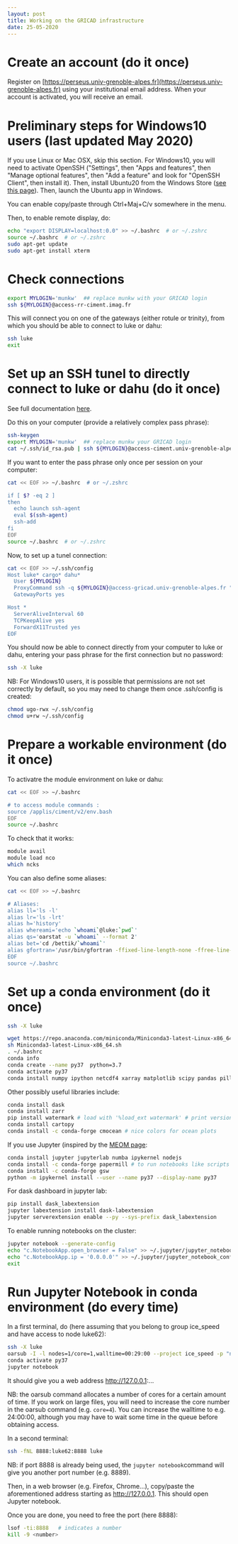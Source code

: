 ```yaml
---
layout: post
title: Working on the GRICAD infrastructure
date: 25-05-2020
---
```


# Create an account (do it once)

Register on [https://perseus.univ-grenoble-alpes.fr](https://perseus.univ-grenoble-alpes.fr) using your institutional email address. When your account is activated, you will receive an email.

# Preliminary steps for Windows10 users (last updated May 2020)

If you use Linux or Mac OSX, skip this section. For Windows10, you will need to activate OpenSSH ("Settings", then "Apps and features", then "Manage optional features", then "Add a feature" and look for "OpenSSH Client", then install it). Then, install Ubuntu20 from the Windows Store ([see this page](https://www.zebulon.fr/astuces/divers/executer-linux-sous-windows-10.html)). Then, launch the Ubuntu app in Windows. 

You can enable copy/paste through Ctrl+Maj+C/v somewhere in the menu.

Then, to enable remote display, do:
```bash
echo "export DISPLAY=localhost:0.0" >> ~/.bashrc  # or ~/.zshrc
source ~/.bashrc  # or ~/.zshrc 
sudo apt-get update
sudo apt-get install xterm
```

# Check connections

```bash
export MYLOGIN='munkw'  ## replace munkw with your GRICAD login
ssh ${MYLOGIN}@access-rr-ciment.imag.fr
```

This will connect you on one of the gateways (either rotule or trinity), from which you should be able to connect to luke or dahu:
```bash
ssh luke
exit
```

# Set up an SSH tunel to directly connect to luke or dahu (do it once)

See full documentation [here](https://gricad-doc.univ-grenoble-alpes.fr/hpc/connexion/).

Do this on your computer (provide a relatively complex pass phrase):
```bash
ssh-keygen
export MYLOGIN='munkw'  ## replace munkw your GRICAD login
cat ~/.ssh/id_rsa.pub | ssh ${MYLOGIN}@access-ciment.univ-grenoble-alpes.fr 'cat >> .ssh/authorized_keys'
```

If you want to enter the pass phrase only once per session on your computer:
```bash
cat << EOF >> ~/.bashrc  # or ~/.zshrc

if [ $? -eq 2 ]
then
  echo launch ssh-agent
  eval $(ssh-agent)
  ssh-add
fi
EOF
source ~/.bashrc  # or ~/.zshrc 
```

Now, to set up a tunel connection:
```bash
cat << EOF >> ~/.ssh/config
Host luke* cargo* dahu*
  User ${MYLOGIN}
  ProxyCommand ssh -q ${MYLOGIN}@access-gricad.univ-grenoble-alpes.fr "nc -w 60 `basename %h .ciment` %p"
  GatewayPorts yes

Host *
  ServerAliveInterval 60
  TCPKeepAlive yes
  ForwardX11Trusted yes
EOF
```

You should now be able to connect directly from your computer to luke or dahu, entering your pass phrase for the first connection but no password:
```bash
ssh -X luke
```

NB: For Windows10 users, it is possible that permissions are not set correctly by default, so you may need to change them once .ssh/config is created:
```bash
chmod ugo-rwx ~/.ssh/config
chmod u+rw ~/.ssh/config
```

# Prepare a workable environment (do it once)

To activatre the module environment on luke or dahu:
```bash
cat << EOF >> ~/.bashrc

# to access module commands : 
source /applis/ciment/v2/env.bash
EOF
source ~/.bashrc
```

To check that it works:
```bash
module avail
module load nco
which ncks
```

You can also define some aliases:
```bash
cat << EOF >> ~/.bashrc

# Aliases:
alias ll='ls -l'
alias lr='ls -lrt'
alias h='history'
alias whereami='echo `whoami`@luke:`pwd`'
alias qs='oarstat -u `whoami` --format 2'
alias bet='cd /bettik/`whoami`'
alias gfortran='/usr/bin/gfortran -ffixed-line-length-none -ffree-line-length-none'
EOF
source ~/.bashrc
```

# Set up a conda environment (do it once)

```bash
ssh -X luke

wget https://repo.anaconda.com/miniconda/Miniconda3-latest-Linux-x86_64.sh
sh Miniconda3-latest-Linux-x86_64.sh
. ~/.bashrc
conda info
conda create --name py37  python=3.7
conda activate py37
conda install numpy ipython netcdf4 xarray matplotlib scipy pandas pillow
```

Other possibly useful libraries include:
```bash
conda install dask 
conda install zarr
pip install watermark # load with '%load_ext watermark' # print versions with '%watermark -v -iv'
conda install cartopy
conda install -c conda-forge cmocean # nice colors for ocean plots
```

If you use Jupyter (inspired by the [MEOM page](https://github.com/meom-group/tutos/blob/master/gricad/jupyter-notebooks-on-gricad.md):
```bash
conda install jupyter jupyterlab numba ipykernel nodejs
conda install -c conda-forge papermill # to run notebooks like scripts
conda install -c conda-forge gsw
python -m ipykernel install --user --name py37 --display-name py37
```

For dask dashboard in jupyter lab:
```bash
pip install dask_labextension
jupyter labextension install dask-labextension
jupyter serverextension enable --py --sys-prefix dask_labextension
```

To enable running notebooks on the cluster:
```bash
jupyter notebook --generate-config
echo "c.NotebookApp.open_browser = False" >> ~/.jupyter/jupyter_notebook_config.py
echo "c.NotebookApp.ip = '0.0.0.0'" >> ~/.jupyter/jupyter_notebook_config.py
exit
```

# Run Jupyter Notebook in conda environment (do every time)

In a first terminal, do (here assuming that you belong to group ice\_speed and have access to node luke62):
```bash
ssh -X luke
oarsub -I -l nodes=1/core=1,walltime=00:29:00 --project ice_speed -p "network_address='luke62'"
conda activate py37
jupyter notebook
```
It should give you a web address http://127.0.0.1:...

NB: the oarsub command allocates a number of cores for a certain amount of time. If you work on large files, you will need to increase the core number in the oarsub command (e.g. ```core=4```). You can increase the walltime to e.g. 24:00:00, although you may have to wait some time in the queue before obtaining access.

In a second terminal:
```bash
ssh -fNL 8888:luke62:8888 luke
```
NB: if port 8888 is already being used, the ```jupyter notebook```command will give you another port number (e.g. 8889).

Then, in a web browser (e.g. Firefox, Chrome...), copy/paste the aforementioned address starting as http://127.0.0.1. This should open Jupyter notebook.

Once you are done, you need to free the port (here 8888):
```bash
lsof -ti:8888   # indicates a number
kill -9 <number>
```

